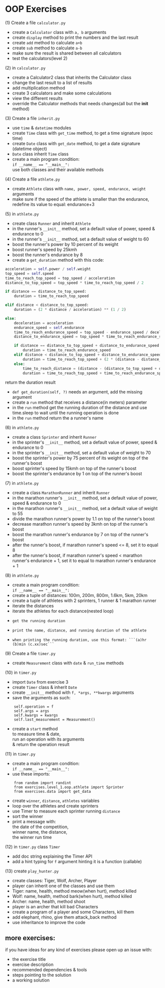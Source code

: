 # OOP Exercises  
  
      
(1)  Create a file ```calculator.py```  
* create a ```Calculator```  class  with ```a, b``` arguments  
* create ```display``` method to print the numbers and the last result  
* create ```add``` method to calculate ```a+b```  
* create ```sub``` method to calculate ```a-b```  
* make sure the result is shared between all calculators  
* test the calculators(level 2)  
  
(2)  in ```calculator.py```  
* create a Calculator2 class that inherits the Calculator class  
* change the last result to a list of results  
* add multiplication method  
* create 3 calculators and make some calculations  
* view the different results  
* override the Calculator methods that needs changes(all but the __init__ method)  
  
(3)  Create a file ```inherit.py```  
* use ```time``` & ```datetime``` modules  
* create ```Time``` class with ```get_time``` method, to get a time signature (epoc time)  
* create ```Date``` class with ```get_date``` method, to get a date signature (datetime object)  
* ```Date``` class inherit ```Time``` class  
* create a main program condition:  
  ```if __name__ == "__main__":```  
  use both classes and their available methods  
  
(4)  Create a file ```athlete.py```  
* create ```Athlete``` class with ```name, power, speed, endurance, weight``` arguments  
* make sure if the speed of the athlete is smaller than the endurance, redefine its value to equal: endurance+3  
  
(5)  in ```athlete.py```  
* create class ```Runner``` and inherit ```Athlete```  
* in the runner's ```__init__``` method, set a default value of power, speed & endurance to 0  
* in the runner's ```__init__``` method, set a default value of weight to 60  
* boost the runner's power by 10 percent of its weight  
* boost runner's speed by 25kmh  
* boost the runner's endurance by 8  
* create a ```get_duration``` method with this code:  
```python
acceleration = self.power / self.weight
top_speed = self.speed
time_to_reach_top_speed = top_speed / acceleration
distance_to_top_speed = top_speed * time_to_reach_top_speed / 2

if distance == distance_to_top_speed:
    duration = time_to_reach_top_speed

elif distance < distance_to_top_speed:
    duration = (2 * distance / acceleration) ** (1 / 2)

else:
    deceleration = acceleration
    endurance_speed = self.endurance
    time_to_reach_endurance_speed = top_speed - endurance_speed / deceleration
    distance_to_endurance_speed = top_speed * time_to_reach_endurance_speed / 2

    if distance == distance_to_top_speed + distance_to_endurance_speed:
        duration = time_to_reach_endurance_speed
    elif distance < distance_to_top_speed + distance_to_endurance_speed:
        duration = time_to_reach_top_speed + (2 * (distance - distance_to_top_speed) / deceleration) ** (1 / 2)
    else:
        time_to_reach_distance = (distance - (distance_to_top_speed + distance_to_endurance_speed)) / endurance_speed
        duration = time_to_reach_top_speed + time_to_reach_endurance_speed + time_to_reach_distance
```  
return the duration result  
* ```def get_duration(self, ?)``` needs an argument, add the missing argument  
* create a ```run``` method that receives a distance(in meters) parameter  
* in the ```run``` method get the running duration of the distance and use time.sleep to wait until the running operation is done  
* in the ```run``` method return the a runner's name  
  
(6)  in ```athlete.py```  
* create a class ```Sprinter``` and inherit ```Runner```  
* in the sprinter's ```__init__``` method, set a default value of power, speed & endurance to 0  
* in the sprinter's ```__init__``` method, set a default value of weight to 70  
* boost the sprinter's power by 75 percent of its weight on top of the runner's boost  
* boost sprinter's speed by 15kmh on top of the runner's boost  
* boost the sprinter's endurance by 1 on top of the runner's boost  
  
(7)  in ```athlete.py```  
* create a class ```MarathonRunner``` and inherit ```Runner```  
* in the marathon runner's ```__init__``` method, set a default value of power, speed & endurance to 0  
* in the marathon runner's ```__init__``` method, set a default value of weight to 55  
* divide the marathon runner's power by 1.1 on top of the runner's boost  
* decrease marathon runner's speed by 3kmh on top of the runner's boost  
* boost the marathon runner's endurance by 7 on top of the runner's boost  
* after the runner's boost, if marathon runner's speed <= 8, set it to equal 8  
* after the runner's boost, if marathon runner's speed < marathon runner's endurance + 1, set it to equal to marathon runner's endurance + 1  
  
(8)  in ```athlete.py```  
* create a main program condition:  
  ```if __name__ == "__main__":```  
* create a tuple of distances: 100m, 200m, 800m, 1.6km, 5km, 20km  
* create a tuple of athletes with 2 sprinters, 1 runner & 1 marathon runner  
* iterate the distances  
*   iterate the athletes for each distance(nested loop)  
*     get the running duration  
*     print the name, distance, and running duration of the athlete
*     when printing the running duration, use this format: ```(a)hr (b)min (c.xx)sec```
  
(9)  Create a file ```timer.py```  
* create ```Measurement``` class with ```date``` & ```run_time``` methods  
  
(10)  in ```timer.py```  
* import ```Date```  from exercise 3  
* create ```Timer``` class & inherit ```Date```  
* create ```__init__``` method with ```f, *args, **kwargs``` arguments  
* save the arguments as such:
```
    self.operation = f
    self.args = args
    self.kwargs = kwargs
    self.last_measurement = Measurement()
```  
* create a ```start``` method  
  to measure time & date,  
  run an operation with its arguments  
  & return the operation result  
  
(11)  in ```timer.py```  
* create a main program condition:  
  ```if __name__ == "__main__":```  
* use these imports: 
```
    from random import randint
    from exercises.level_1.oop.athlete import Sprinter
    from exercises.data import get_data

```
* create ```winner```, ```distance```, ```athletes``` variables  
* loop over the athletes and create sprinters  
* use Timer to measure each sprinter running ```distance```   
* sort the winner  
* print a message with:  
  the date of the competition,  
  winner name, the distance,  
  the winner run time  
  
(12)  in ```timer.py``` class ```Timer```  
* add doc string explaining the Timer API
* add a hint typing for ```f``` argument hinting it is a function (callable)  
  
  
(13)  create ```play_hunter.py```  
* create classes: Tiger, Wolf, Archer, Player  
* player can inherit one of the classes and use them  
* Tiger: name, health, method meow(when hurt), method killed  
* Wolf: name, health, method bark(when hurt), method killed  
* Archer: name, health, method shoot  
* player is an archer that kill bad Characters  
* create a program of a player and some Characters, kill them  
* add elephant, rhino, give them attack_back method  
* use inheritance to improve the code  
  
  
more exercises:  
---------   
  
if you have ideas for any kind of exercises please open up an issue with:  
* the exercise title  
* exercise description  
* recommended dependencies & tools  
* steps pointing to the solution  
* a working solution  
  